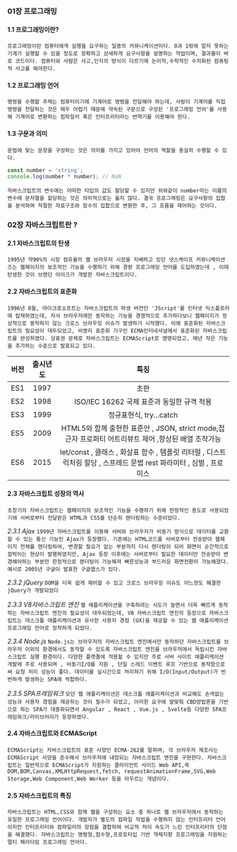 ### 01장 프로그래밍
#### 1.1 프로그래밍이란?
`프로그래밍이란 컴퓨터에게 실행을 요구하는 일종의 커뮤니케이션이다. 0과 1밖에 알지 못하는 기계가 실행할 수 있을 정도로 정확하고 상세하게 요구사항을 설명하는 작업이며, 결과물이 바로 코드이다. 컴퓨터와 사람은 사고,인지의 방식이 다르기에 논리적,수학적인 수치화된 컴퓨팅적 사고를 해야한다.`

#### 1.2 프로그래밍 언어
`명령을 수행할 주체는 컴퓨터이기에 기계어로 명령을 전달해야 하는데, 사람이 기계어를 직접 명령을 전달하는 것은 매우 어렵기 때문에 약속된 구문으로 구성된 '프로그래밍 언어'를 사용해 기계어로 변환하는 컴파일러 혹은 인터프리터라는 번역기를 이용해야 한다.`

#### 1.3 구문과 의미
`문법에 맞는 문장을 구성하는 것은 의미를 가지고 있어야 언어의 역할을 충실히 수행할 수 있다.`
```javascript
const number = 'string';
console.log(number * number); // NaN
```
`자바스크립트의 변수에는 어떠한 타입의 값도 할당할 수 있지만 위와같이 number라는 이름의 변수에 문자열을 할당하는 것은 의미적으로는 옳지 않다. 결국 프로그래밍은 요구사항의 집합을 분석하여 적절한 자료구조와 함수의 집합으로 변환한 후, 그 흐름을 제어하는 것이다.`


### 02장 자바스크립트란 ?
#### 2.1 자바스크립트의 탄생
`1995년 약90%의 시장 점유율의 웹 브라우저 시장을 지배하고 있던 넷스케이프 커뮤니케이션즈는 웹페이지의 보조적인 기능을 수행하기 위해 경량 프로그래밍 언어를 도입하였는데 , 이때 탄생한 것이 브렌던 아이크가 개발한 자바스크립트이다.`

#### 2.2 자바스크립트의 표준화
`1996년 8월, 마이크로소프트는 자바스크립트의 파생 버전인 'JScript'를 인터넷 익스플로러에 탑재하였는데, 자사 브라우저에만 동작하는 기능을 경쟁적으로 추가하다보니 웹페이지가 정상적으로 동작하지 않는 크로스 브라우징 이슈가 발생하기 시작했다. 이에 표준화된 자바스크립트의 필요성이 대두되었고, 비영리 표준화 기구인 ECMA인터네셔널에서 표준화된 자바스크립트를 완성하였다. 상표권 문제로 자바스크립트는 ECMAScript로 명명되었고, 매년 작은 기능을 추가하는 수준으로 발표되고 있다.`

| 버전 | 출시년도 |특징|
|:----:|:---:|:----:|
|ES1|1997|초판|
|ES2|1998|ISO/IEC 16262 국제 표준과 동일한 규격 적용|
|ES3|1999|정규표현식, try...catch|
|ES5|2009|HTML5와 함께 출현한 표준안 , JSON, strict mode,접근자 프로퍼티 어트리뷰트 제어 ,향상된 배열 조작가능|
|ES6|2015|let/const , 클래스 , 화살표 함수 , 템플릿 리터럴 , 디스트럭처링 할당 , 스프레드 문법 rest 파라미터 , 심벌 , 프로미스|


#### 2.3 자바스크립트 성장의 역사
`초창기의 자바스크립트는 웹페이지의 보조적인 기능을 수행하기 위해 한정적인 용도로 사용되었기에 서버로부터 전달받은 HTML과 CSS를 단순히 렌더링하는 수준이었다.`

*2.3.1 Ajax*
`1999년 자바스크립트를 이용해 서버와 브라우저가 비동기 방식으로 데이터를 교환할 수 있는 통신 기능인 Ajax가 등장했다. 기존에는 HTML코드를 서버로부터 전송받아 웹페이지 전체를 렌더링하여, 변경할 필요가 없는 부분까지 다시 렌더링이 되어 화면이 순간적으로 깜박이는 현상이 발행하였지만, Ajax 등장 이후에는 서버로부터 필요한 데이터만 전송받아 변경해야하는 부분만 한정적으로 렌더링이 가능해져 빠른성능과 부드러운 화면전환이 가능해졌다. 예시로 2005년 구글이 발표한 구글맵스가 있다.`

*2.3.2 jQuery*
`DOM을 더욱 쉽게 제어할 수 있고 크로스 브라우징 이슈도 어느정도 해결한 jQuery가 개발되었다`

*2.3.3 V8자바스크립트 엔진*
`웹 애플리케이션을 구축하려는 시도가 늘면서 더욱 빠르게 동작하는 자바스크립트 엔진의 필요성이 대두되었는데, V8 자바스크립트 엔진의 등장으로 자바스크립트는 데스크톱 애플리케이션과 유사한 사용자 경험 (UX)을 제공할 수 있는 웹 애플리케이션 프로그래밍 언어로 정착하게 되었다.`

*2.3.4 Node.js*
`Node.js는 브라우저의 자바스크립트 엔진에서만 동작하던 자바스크립트를 브라우저 이외의 환경에서도 동작할 수 있도록 자바스크립트 엔진을 브라우저에서 독립시킨 자바스크립트 실행 환경이다. 다양한 플랫폼에 적용할 수 있지만 주로 서버 사이트 애플리케이션 개발에 주로 사용되며 , 비동기I/O를 지원 , 단일 스레드 이벤트 루프 기반으로 동작함으로써 요청 처리 성능이 좋다. 데이터를 실시간으로 처리하기 위해 I/O(Input/Output)가 빈번하게 발생하는 SPA에 적합하다.`

*2.3.5 SPA프레임워크*
`모던 웹 애플리케이션은 데스크톱 애플리케이션과 비교해도 손색없는 성능과 사용자 경험을 제공하는 것이 필수가 되었고, 이러한 요구에 발맞춰 CBD방법론을 기반으로 하는 SPA가 대중화되면서 Angular , React , Vue.js , Svelte등 다양한 SPA프레임워크/라이브러리가 등장하였다.`

#### 2.4 자바스크립트와 ECMAScript
`ECMAScript는 자바스크립트의 표준 사양인 ECMA-262를 말하며, 각 브라우저 제조사는 ECMAScript 사양을 준수해서 브라우저에 내장되는 자바스크립트 엔진을 구현한다. 자바스크립트는 일반적으로 ECMAScript가 지원하는 클라이언트 사이드 Web API,즉 DOM,BOM,Canvas,XMLHttpRequest,fetch, requestAnimationFrame,SVG,Web Storage,Web Component,Web Worker 등을 아우르는 개념이다.`

#### 2.5 자바스크립트의 특징
`자바스크립트는 HTML,CSS와 함께 웹을 구성하는 요소 중 하나로 웹 브라우저에서 동작하는 유일한 프로그래밍 언어이다. 개발자가 별도의 컴파일 작업을 수행하지 않는 인터프리터 언어이지만 인터프리터와 컴파일러의 장점을 결합하여 비교적 처리 속도가 느린 인터프리터의 단점을 해결했다. 자바스크립트는 명령형,함수형,프로토타입 기반 객체지향 프로그래밍을 지원하는 멀티 패러다임 프로그래밍 언어다.`
